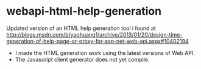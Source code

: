 # webapi-html-help-generation
Updated version of an HTML help generation tool i found at http://blogs.msdn.com/b/yaohuang1/archive/2013/01/20/design-time-generation-of-help-page-or-proxy-for-asp-net-web-api.aspx#10402194
* I made the HTML generation work using the latest versions of Web API.
* The Javascript client generator does not yet compile.
